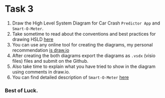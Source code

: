 # Task 3
1. Draw the High Level System Diagram for Car Crash `Predictor App` and `Smart-O-Meter`.
2. Take sometime to read about the conventions and best practices for drawing HSLD [here](https://l.facebook.com/l.php?u=https%3A%2F%2Fwww.infoq.com%2Farticles%2Fcrafting-architectural-diagrams&h=AT0WXby--NKQD2IZJE35NHKgQApqU05RjhEI2MM_3XkKW9vcvtoTFM9_WkpHdb5SEm9MFOBM-l44AuU19Hc51pV-whaoXeZfcOoKiANkFgERoeRZb-7FaFgDroN7OmHPlDtTmQ)
3. You can use any online tool for creating the diagrams, my personal recommendation [is draw.io](https://www.draw.io/)
4. After creating the both diagrams export the diagrams as `.vsdx` (visio files) files and submit on the Github.
5. Also take time to explain what you have tried to show in the diagram using comments in draw.io.
6. You can find detailed description of `Smart-O-Meter` [here](https://onedrive.live.com/redir?resid=2CFE8D8AD2347F56%211437&page=Edit&wdLOR=&wd=target%28Quick%20Notes.one%7Cedc96e72-4ec2-4bee-954e-440fc6f0966e%2FSmart%20O%20Meter%7C9f3ea3bc-e143-42a1-a312-51f63180422c%2F%29&wdorigin=703)

### Best of Luck.
